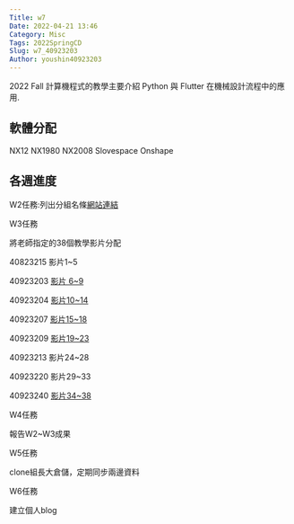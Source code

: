 ```yaml
---
Title: w7
Date: 2022-04-21 13:46
Category: Misc
Tags: 2022SpringCD
Slug: w7_40923203
Author: youshin40923203
---
```


2022  Fall 計算機程式的教學主要介紹 Python 與 Flutter 在機械設計流程中的應用.

<!-- PELICAN_END_SUMMARY -->

軟體分配
----
NX12
NX1980
NX2008
Slovespace
Onshape


各週進度
----
W2任務:列出分組名條[網站連結]

[網站連結]:https://youshin40923203.github.io/cd2022/content/Group.html

W3任務

將老師指定的38個教學影片分配

40823215 影片1~5

40923203 [影片 6~9]

40923204 [影片10~14]

40923207 [影片15~18]

40923209 [影片19~23]

40923213 影片24~28

40923220 影片29~33

40923240 [影片34~38]

[影片 6~9]:https://40923240.github.io/cd2022bg2/content/40923203.html
[影片10~14]:https://40923240.github.io/cd2022bg2/content/40923204.html
[影片15~18]:https://40923240.github.io/cd2022bg2/content/40923207.html
[影片19~23]:https://40923240.github.io/cd2022bg2/content/40923209.html
[影片34~38]:https://40923240.github.io/cd2022bg2/content/40923240.html

W4任務

報告W2~W3成果

W5任務

clone組長大倉儲，定期同步兩邊資料

W6任務

建立個人blog


